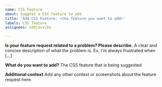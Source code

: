 ```yaml
---
name: CSS Feature
about: Suggest a CSS feature to add
title: 'Add CSS Feature: <the feature you want to add>'
labels: CSS feature
assignees: oXOjasviXo

---
```


**Is your feature request related to a problem? Please describe.**
A clear and concise description of what the problem is. Ex. I'm always frustrated when [...]

**What do you want to add?**
The CSS feature that is being suggested

**Additional context**
Add any other context or screenshots about the feature request here.
